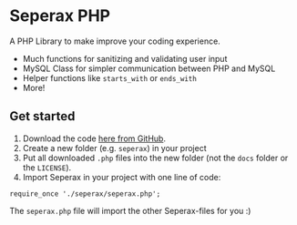 # Seperax PHP

A PHP Library to make improve your coding experience.

* Much functions for sanitizing and validating user input
* MySQL Class for simpler communication between PHP and MySQL
* Helper functions like `starts_with` or `ends_with`
* More!

## Get started

1. Download the code [here from GitHub](https://github.com/Tubitor/Seperax-PHP/releases).
2. Create a new folder (e.g. `seperax`) in your project
3. Put all downloaded `.php` files into the new folder (not the `docs` folder or the `LICENSE`).
4. Import Seperax in your project with one line of code:
```
require_once './seperax/seperax.php';
```

The `seperax.php` file will import the other Seperax-files for you :)